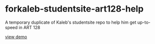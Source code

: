# forkaleb-studentsite-art128-help
A temporary duplicate of Kaleb's studentsite repo to help him get up-to-speed in ART 128

[view demo](https://johndoenma.github.io/forkaleb-studentsite-art128-help/)
